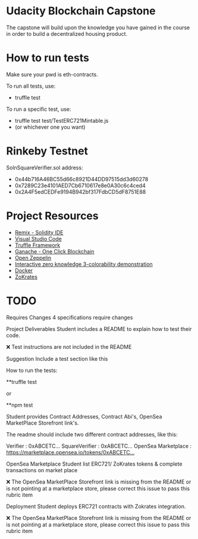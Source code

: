 # Udacity Blockchain Capstone

The capstone will build upon the knowledge you have gained in the course in order to build a decentralized housing product.

# How to run tests

Make sure your pwd is eth-contracts.

To run all tests, use:

- truffle test

To run a specific test, use:

- truffle test test/TestERC721Mintable.js
- (or whichever one you want)

# Rinkeby Testnet

SolnSquareVerifier.sol address:

- 0x44b716A46BC55d66c8921D44DD97515dd3d60278
- 0x7289C23e4101AED7Cb6710617e8e0A30c6c4ced4
- 0x2A4F5edCEDFe9194B942bf317FdbCD5dF8751E88

# Project Resources

- [Remix - Solidity IDE](https://remix.ethereum.org/)
- [Visual Studio Code](https://code.visualstudio.com/)
- [Truffle Framework](https://truffleframework.com/)
- [Ganache - One Click Blockchain](https://truffleframework.com/ganache)
- [Open Zeppelin ](https://openzeppelin.org/)
- [Interactive zero knowledge 3-colorability demonstration](http://web.mit.edu/~ezyang/Public/graph/svg.html)
- [Docker](https://docs.docker.com/install/)
- [ZoKrates](https://github.com/Zokrates/ZoKrates)

# TODO

Requires Changes
4 specifications require changes

Project Deliverables
Student includes a README to explain how to test their code.

:x: Test instructions are not included in the README

Suggestion
Include a test section like this

How to run the tests:

\*\*truffle test

or

\*\*npm test

Student provides Contract Addresses, Contract Abi's, OpenSea MarketPlace Storefront link's.

The readme should include two different contract addresses, like this:

Verifier : 0xABCETC...
SquareVerifier : 0xABCETC…
OpenSea Marketplace : https://marketplace.opensea.io/tokens/0xABCETC…

OpenSea Marketplace
Student list ERC721/ ZoKrates tokens & complete transactions on market place

:x: The OpenSea MarketPlace Storefront link is missing from the README or is not pointing at a marketplace store, please correct this issue to pass this rubric item

Deployment
Student deploys ERC721 contracts with Zokrates integration.

:x: The OpenSea MarketPlace Storefront link is missing from the README or is not pointing at a marketplace store, please correct this issue to pass this rubric item
